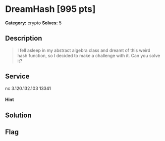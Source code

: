 # DreamHash [995 pts]

**Category:** crypto
**Solves:** 5

## Description
>I fell asleep in my abstract algebra class and dreamt of this weird hash function, so I decided to make a challenge with it. Can you solve it?

## Service
nc 3.120.132.103 13341

#### Hint 

## Solution

## Flag

